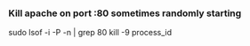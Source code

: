### Kill apache on port :80 sometimes randomly starting
sudo lsof -i -P -n | grep 80
kill -9 process_id

